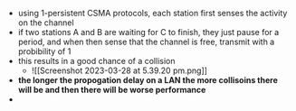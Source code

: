 
- using 1-persistent CSMA protocols, each station first senses the activity on the channel 
- if two stations A and B are waiting for C to finish, they just pause for a period, and when then sense that the channel is free, transmit with a probibility of 1
- this results in a good chance of a collision 
	- ![[Screenshot 2023-03-28 at 5.39.20 pm.png]]
- **the longer the propogation delay on a LAN the more collisoins there will be and then there will be worse performance**
- 